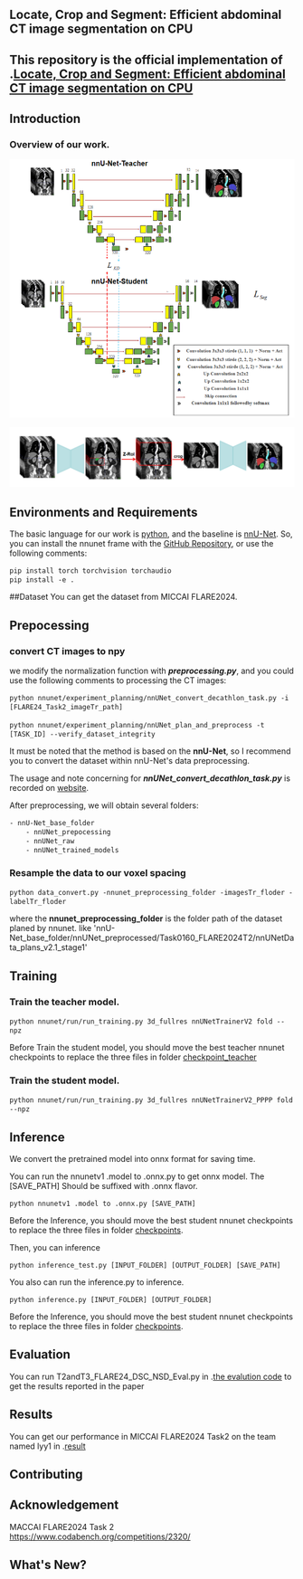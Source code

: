 ## Locate, Crop and Segment: Efficient abdominal CT image segmentation on CPU
##  This repository is the official implementation of .[Locate, Crop and Segment: Efficient abdominal CT image segmentation on CPU](https://openreview.net/forum?id=KiRQT0mBXm&noteId=KiRQT0mBXm)
## Introduction

### Overview of our work.

![](https://github.com/lay-john/FLARE24-Task2/blob/master/IMG/model.png)

![](https://github.com/lay-john/FLARE24-Task2/blob/master/IMG/liver-based-Z-axis-RoI.png)



## Environments and Requirements

The basic language for our work is [python](https://www.python.org/), and the baseline
is [nnU-Net](https://github.com/MIC-DKFZ/nnUNet/tree/nnunetv1). So, you can install the nnunet frame with
the [GitHub Repository](https://github.com/MIC-DKFZ/nnUNet/tree/nnunetv1), or use the following comments:

```
pip install torch torchvision torchaudio
pip install -e .
```

##Dataset
You can get the dataset from MICCAI FLARE2024.
## Prepocessing

### convert CT images to npy

we modify the normalization function with ___preprocessing.py___,
and you could use the following comments to processing the CT images:

```
python nnunet/experiment_planning/nnUNet_convert_decathlon_task.py -i [FLARE24_Task2_imageTr_path]

python nnunet/experiment_planning/nnUNet_plan_and_preprocess -t [TASK_ID] --verify_dataset_integrity
```

It must be noted that the method is based on the __nnU-Net__, so I recommend you to convert the dataset within nnU-Net's
data preprocessing.

The usage and note concerning for ___nnUNet_convert_decathlon_task.py___ is recorded
on [website](https://github.com/MIC-DKFZ/nnUNet/blob/nnunetv1/documentation/dataset_conversion.md).

After preprocessing, we will obtain several folders:

```
- nnU-Net_base_folder
    - nnUNet_prepocessing
    - nnUNet_raw
    - nnUNet_trained_models
```

### Resample the data to our voxel spacing

```
python data_convert.py -nnunet_preprocessing_folder -imagesTr_floder -labelTr_floder
```
where the __nnunet_preprocessing_folder__ is the folder path of the dataset planed by nnunet. like 'nnU-Net_base_folder/nnUNet_preprocessed/Task0160_FLARE2024T2/nnUNetData_plans_v2.1_stage1'



## Training

### Train the teacher model.

```
python nnunet/run/run_training.py 3d_fullres nnUNetTrainerV2 fold --npz
```

Before Train the student model, you should move the best teacher nnunet checkpoints to replace the three files in folder [checkpoint_teacher](https://github.com/lay-john/FLARE24-Task2/tree/master/checkpoint_teacher)

### Train the student model.

```
python nnunet/run/run_training.py 3d_fullres nnUNetTrainerV2_PPPP fold --npz
```



## Inference

We convert the pretrained model into onnx format for saving time. 

You can run the nnunetv1 .model to .onnx.py to get onnx model. The [SAVE_PATH] Should be suffixed with .onnx flavor.

```
python nnunetv1 .model to .onnx.py [SAVE_PATH]
```

Before the Inference, you should move the best student nnunet checkpoints to replace the three files in folder [checkpoints](https://github.com/lay-john/FLARE24-Task2/tree/master/checkpoints).



Then, you can inference

```
python inference_test.py [INPUT_FOLDER] [OUTPUT_FOLDER] [SAVE_PATH]
```



You also can run the inference.py to inference.

```
python inference.py [INPUT_FOLDER] [OUTPUT_FOLDER]
```
Before the Inference, you should move the best student nnunet checkpoints to replace the three files in folder [checkpoints](https://github.com/lay-john/FLARE24-Task2/tree/master/checkpoints).



## Evaluation
You can run T2andT3_FLARE24_DSC_NSD_Eval.py in .[the evalution code](https://github.com/JunMa11/FLARE/tree/main/FLARE24) to get the results reported in the paper
## Results
You can get our performance in MICCAI FLARE2024 Task2 on the team named lyy1 in .[result](https://www.codabench.org/competitions/2320/#/pages-tab)

## Contributing

## Acknowledgement

MACCAI FLARE2024 Task 2 https://www.codabench.org/competitions/2320/


## What's New?




